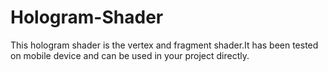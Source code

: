 # Hologram-Shader
This hologram shader is the vertex and fragment shader.It has been tested on mobile device and can be used in your project directly.
